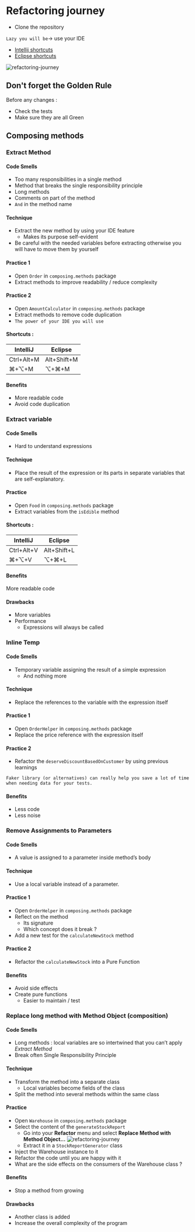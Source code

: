# Refactoring journey
* Clone the repository

`Lazy you will be`-> use your IDE
* [Intellij shortcuts](https://resources.jetbrains.com/storage/products/intellij-idea/docs/IntelliJIDEA_ReferenceCard.pdf)
* [Eclipse shortcuts](https://www.eclipse.org/getting_started/content/eclipse-ide-keybindings.pdf)

![refactoring-journey](img/refactoring-journey.png)

## Don't forget the Golden Rule 
Before any changes :
* Check the tests
* Make sure they are all Green

## Composing methods
### Extract Method
#### Code Smells
* Too many responsibilities in a single method
* Method that breaks the single responsibility principle
* Long methods
* Comments on part of the method
* `And` in the method name

#### Technique
* Extract the new method by using your IDE feature
    * Makes its purpose self-evident
* Be careful with the needed variables before extracting otherwise you will have to move them by yourself

#### Practice 1
* Open `Order` in `composing.methods` package
* Extract methods to improve readability / reduce complexity

#### Practice 2
* Open `AmountCalculator` in `composing.methods` package
* Extract methods to remove code duplication
* `The power of your IDE you will use`

#### Shortcuts :
| IntelliJ | Eclipse |
|---|---|
| Ctrl+Alt+M | Alt+Shift+M |
| ⌘+⌥+M | ⌥+⌘+M |

#### Benefits
* More readable code
* Avoid code duplication

### Extract variable
#### Code Smells
* Hard to understand expressions

#### Technique
* Place the result of the expression or its parts in separate variables that are self-explanatory.

#### Practice
* Open `Food` in `composing.methods` package
* Extract variables from the `isEdible` method

#### Shortcuts :
| IntelliJ | Eclipse |
|---|---|
| Ctrl+Alt+V | Alt+Shift+L |
| ⌘+⌥+V | ⌥+⌘+L |

#### Benefits
More readable code

#### Drawbacks
* More variables
* Performance
    * Expressions will always be called

### Inline Temp
#### Code Smells
* Temporary variable assigning the result of a simple expression
    * And nothing more

#### Technique
* Replace the references to the variable with the expression itself

#### Practice 1
* Open `OrderHelper` in `composing.methods` package
* Replace the price reference with the expression itself

#### Practice 2
* Refactor the `deserveDiscountBasedOnCustomer` by using previous learnings

`Faker library (or alternatives) can really help you save a lot of time when needing data for your tests.` 

#### Benefits
* Less code
* Less noise

### Remove Assignments to Parameters
#### Code Smells
* A value is assigned to a parameter inside method’s body

#### Technique
* Use a local variable instead of a parameter.

#### Practice 1
* Open `OrderHelper` in `composing.methods` package  
* Reflect on the method
    * Its signature
    * Which concept does it break ?
* Add a new test for the `calculateNewStock` method

#### Practice 2
* Refactor the `calculateNewStock` into a Pure Function

#### Benefits
* Avoid side effects
* Create pure functions
    * Easier to maintain / test
    
### Replace long method with Method Object (composition)
#### Code Smells
* Long methods : local variables are so intertwined that you can’t apply *Extract Method*
* Break often Single Responsibility Principle

#### Technique
* Transform the method into a separate class
    * Local variables become fields of the class
* Split the method into several methods within the same class

#### Practice
* Open `Warehouse` in `composing.methods` package  
* Select the content of the `generateStockReport`
    * Go into your **Refactor** menu and select **Replace Method with Method Object...**
    ![refactoring-journey](img/replaceMethodWithMethodObject.png)
    * Extract it in a `StockReportGenerator` class
* Inject the Warehouse instance to it
* Refactor the code until you are happy with it
* What are the side effects on the consumers of the Warehouse class ?

#### Benefits
* Stop a method from growing

#### Drawbacks
* Another class is added
* Increase the overall complexity of the program